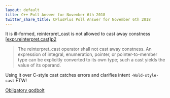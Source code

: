 ```yaml
---
layout: default
title: C++ Poll Answer for November 6th 2018 
twitter_share_title: CPlusPlus Poll Answer for November 6th 2018 
---
```


It is ill-formed, reinterpret_cast is not allowed to cast away constness [\[expr.reinterpret.cast\]p2](http://eel.is/c++draft/expr.reinterpret.cast#2)

>The reinterpret\_­cast operator shall not cast away constness.
>An expression of integral, enumeration, pointer, or pointer-to-member type can be explicitly converted to its own type; such a cast yields the value of its operand.

Using it over C-style cast catches errors and clarifies intent `-Wold-style-cast` FTW!

[Obligatory godbolt](https://godbolt.org/z/RbUQ5g)

